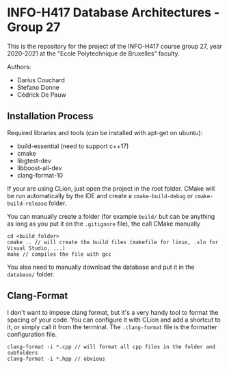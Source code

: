 # INFO-H417 Database Architectures - Group 27

This is the repository for the project of the INFO-H417 course group 27, year 2020-2021 at the "Ecole Polytechnique de Bruxelles"  faculty.

Authors:
- Darius Couchard
- Stefano Donne
- Cédrick De Pauw

## Installation Process

Required libraries and tools (can be installed with apt-get on ubuntu):

- build-essential (need to support c++17)
- cmake
- libgtest-dev
- libboost-all-dev
- clang-format-10

If your are using CLion, just open the project in the root folder. CMake will be run automatically by the IDE and create a `cmake-build-debug` or `cmake-build-release` folder. 

You can manually create a folder (for example `build/` but can be anything as long as you put it on the `.gitignore` file), the call CMake manually

```
cd <build_folder>
cmake .. // will create the build files (makefile for linux, .sln for Visual Studio, ...)
make // compiles the file with gcc
```

You also need to manually download the database and put it in the `database/` folder.

## Clang-Format

I don't want to impose clang format, but it's a very handy tool to format the spacing of your code. You can configure it with CLion and add a shortcut to it, or simply call it from the terminal.
The `.clang-format` file is the formatter configuration file.

```
clang-format -i *.cpp // will format all cpp files in the folder and subfolders
clang-format -i *.hpp // obvious
```